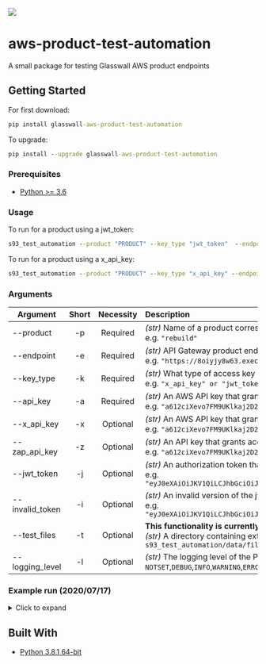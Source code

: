 ![](https://github.com/filetrust/aws-product-test-automation/workflows/Upload%20Python%20Package/badge.svg)

# aws-product-test-automation
A small package for testing Glasswall AWS product endpoints

## Getting Started

For first download:

```cmd
pip install glasswall-aws-product-test-automation
```

To upgrade:

```cmd
pip install --upgrade glasswall-aws-product-test-automation
```

### Prerequisites

* [Python >= 3.6](https://www.python.org/downloads/)

### Usage

To run for a product using a jwt_token:

```cmd
s93_test_automation --product "PRODUCT" --key_type "jwt_token"  --endpoint "ENDPOINT" --api_key "API_KEY" --jwt_token "JWT_TOKEN" --invalid_token "INVALID_TOKEN"
```

To run for a product using a x_api_key:

```cmd
s93_test_automation --product "PRODUCT" --key_type "x_api_key" --endpoint "ENDPOINT" --api_key "API_KEY" --x_api_key "X_API_KEY"
```

### Arguments

| Argument         | Short | Necessity | Description |
| ---------------- | :---: | :-------: | :- |
| --product        | -p    | Required  | *(str)* Name of a product corresponding to a directory in [s93_test_automation/integration_tests](https://github.com/filetrust/aws-product-test-automation/tree/master/s93_test_automation/integration_tests).<br>e.g. `"rebuild"` |
| --endpoint       | -e    | Required  | *(str)* API Gateway product endpoint url.<br> e.g. `"https://8oiyjy8w63.execute-api.us-west-2.amazonaws.com/Prod/api/Rebuild"` |
| --key_type       | -k    | Required  | *(str)* What type of access key is being used.<br>e.g. `"x_api_key" or "jwt_token"` |
| --api_key        | -a    | Required  | *(str)* An AWS API key that grants access to the presigned url generator.<br>e.g. `"a612ciXevo7FM9UKlkaj2D27s6u7Nieb6K2z9929d"` |
| --x_api_key      | -x    | Optional  | *(str)* An AWS API key that grants access to the endpoint specified as well as other Glasswall product endpoints.<br>e.g. `"a612ciXevo7FM9UKlkaj2D27s6u7Nieb6K2z9929d"` |
| --zap_api_key    | -z    | Optional  | *(str)* An API key that grants access to the zap endpoint.<br>e.g. `"a612ciXevo7FM9UKlkaj2D27s6u7Nieb6K2z9929d"` |
| --jwt_token      | -j    | Optional  | *(str)* An authorization token that grants access to the endpoint specified.<br>e.g. `"eyJ0eXAiOiJKV1QiLCJhbGciOiJIUzI1NiJ9.eyJpc3MiOiJPbmxpbmUgSldUIEJ1aWxkZXIiLCJpYXQiOjE1OTUwMDE3MDIsImV4cCI6..."` |
| --invalid_token  | -i    | Optional  | *(str)* An invalid version of the jwt_token that will not grant access to the endpoint specified .<br>e.g. `"eyJ0eXAiOiJKV1QiLCJhbGciOiJIUzI1NiJ9.eyJpc3MiOiJPbmxpbmUgSldUIEJ1aWxkZXIiLCJpYXQiOjE1OTUwMDE3MDIsImV4cCI6..."` |
| --test_files     | -t    | Optional  | **This functionality is currently disabled.**<br>*(str)* A directory containing external files to perform basic status code tests on. Defaults to `s93_test_automation/data/files/external`  |
| --logging_level  | -l    | Optional  | *(str)* The logging level of the Python logging module. Defaults to `INFO`. Valid values are: `NOTSET`,`DEBUG`,`INFO`,`WARNING`,`ERROR`,`CRITICAL` |

### Example run (2020/07/17)

<details>
<summary>Click to expand</summary>

```cmd
s93_test_automation --product "rebuild" --key_type "x_api_key" --endpoint "***" --api_key "***" --x_api_key "***"
INFO:glasswall:Setting up Test_rebuild_base64
test_post___bmp_32kb___returns_status_code_200_protected_file (test_rebuild_xapi_base64.Test_rebuild_base64)
1Test_File submit using base64 code & less than 6mb with valid x-api key is successful ... ok
test_post___bmp_32kb_invalid_api_key___returns_status_code_403 (test_rebuild_xapi_base64.Test_rebuild_base64)
3-Test_File submit using base64 code & less than 6mb with invalid x-api key is unsuccessful ... ok
test_post___bmp_over_6mb___returns_status_code_413 (test_rebuild_xapi_base64.Test_rebuild_base64)
2-Test_Accurate error returned for a over 6mb file submit using base64 code with valid x-api key ... skipped '6 - 10mb edge case, results in status_code 500'
test_post___doc_embedded_images_12kb_content_management_policy_allow___returns_status_code_200_identical_file (test_rebuild_xapi_base64.Test_rebuild_base64)
4-Test_The default cmp policy is applied to submitted file using base64 code ... ok
test_post___doc_embedded_images_12kb_content_management_policy_disallow___returns_status_code_200_disallowed_json (test_rebuild_xapi_base64.Test_rebuild_base64)
4-Test_The default cmp policy is applied to submitted file using base64 code ... ok
test_post___doc_embedded_images_12kb_content_management_policy_sanitise___returns_status_code_200_sanitised_file (test_rebuild_xapi_base64.Test_rebuild_base64)
4-Test_The default cmp policy is applied to submitted file using base64 code ... ok
test_post___external_files___returns_200_ok_for_all_files (test_rebuild_xapi_base64.Test_rebuild_base64) ... skipped ''
test_post___jpeg_corrupt_10kb___returns_status_code_422 (test_rebuild_xapi_base64.Test_rebuild_base64)
12-Test_upload of files with issues and or malware using base64 code with valid x-api key ... ok
test_post___txt_1kb___returns_status_code_422 (test_rebuild_xapi_base64.Test_rebuild_base64)
10-Test_unsupported file upload using base64 code & less than 6mb with valid x-api key is unsuccessful ... ok
test_post___xls_malware_macro_48kb___returns_status_code_200_sanitised_file (test_rebuild_xapi_base64.Test_rebuild_base64)
12-Test_upload of files with issues and or malware using base64 code with valid x-api key ... ok
INFO:glasswall:Setting up Test_rebuild_file
test_post___bmp_32kb___returns_status_code_200_protected_file (test_rebuild_xapi_file.Test_rebuild_file)
1Test_File submit using file endpoint & less than 6mb with valid x-api key is successful ... ok
test_post___bmp_32kb_invalid_x_api_key___returns_status_code_403 (test_rebuild_xapi_file.Test_rebuild_file)
3-Test_File submit using file endpoint & less than 6mb with invalid x-api key is unsuccessful ... ok
test_post___bmp_over_6mb___returns_status_code_413 (test_rebuild_xapi_file.Test_rebuild_file)
2-Test_Accurate error returned for a over 6mb file submit using file endpoint with valid x-api key ... skipped '6 - 10mb edge case, results in status_code 500'
test_post___doc_embedded_images_12kb_content_management_policy_allow___returns_status_code_200_identical_file (test_rebuild_xapi_file.Test_rebuild_file)
4-Test_The default cmp policy is applied to submitted file using file endpoint ... ok
test_post___doc_embedded_images_12kb_content_management_policy_disallow___returns_status_code_200_disallowed_json (test_rebuild_xapi_file.Test_rebuild_file)
4-Test_The default cmp policy is applied to submitted file using file endpoint ... ok
test_post___doc_embedded_images_12kb_content_management_policy_sanitise___returns_status_code_200_sanitised_file (test_rebuild_xapi_file.Test_rebuild_file)
4-Test_The default cmp policy is applied to submitted file using file endpoint ... ok
test_post___external_files___returns_200_ok_for_all_files (test_rebuild_xapi_file.Test_rebuild_file) ... skipped ''
test_post___jpeg_corrupt_10kb___returns_status_code_422 (test_rebuild_xapi_file.Test_rebuild_file)
12-Test_upload of files with issues and or malware using file endpoint with valid x-api key ... ok
test_post___txt_1kb___returns_status_code_422 (test_rebuild_xapi_file.Test_rebuild_file)
10-Test_unsupported file upload using file endpoint & less than 6mb with valid x-api key is unsuccessful ... ok
test_post___xls_malware_macro_48kb___returns_status_code_200_sanitised_file (test_rebuild_xapi_file.Test_rebuild_file)
12-Test_upload of files with issues and or malware using file endpoint with valid x-api key ... ok
INFO:glasswall:Setting up Test_rebuild_url
INFO:glasswall:Generating presigned urls...
INFO:glasswall:File uploaded to: customer-uploaded-files/b1d9261c-06c1-41e1-9290-8111decd60a2/17-07-2020 05:04:46/bmp_32kb.bmp
INFO:glasswall:File uploaded to: customer-uploaded-files/6fc09b7a-c613-48c3-b8c7-8658da349c5a/17-07-2020 05:04:49/bmp_5.93mb.bmp
INFO:glasswall:File uploaded to: customer-uploaded-files/8834a213-54a8-45db-87bc-0b62b9d10c03/17-07-2020 05:04:50/bmp_6.12mb.bmp
INFO:glasswall:File uploaded to: customer-uploaded-files/b70670c1-1481-48b3-900e-6b6d4d267817/17-07-2020 05:04:51/txt_1kb.txt
INFO:glasswall:File uploaded to: customer-uploaded-files/7e6d42e1-379f-4b75-94af-ad3744418eb7/17-07-2020 05:04:51/doc_embedded_images_12kb.docx
INFO:glasswall:File uploaded to: customer-uploaded-files/07c1dd4b-f7df-4bcf-adae-57ea18b01cb5/17-07-2020 05:04:51/CalcTest.xls
test_post___bmp_32kb___returns_status_code_200_protected_file (test_rebuild_xapi_url.Test_rebuild_url)
5-Test_File submit using pre-signed url with valid x-api key is successful ... ok
test_post___bmp_32kb_invalid_api_key___returns_status_code_403 (test_rebuild_xapi_url.Test_rebuild_url)
6b-Test_File submit using pre-signed url with invalid x-api key is unsuccessful ... ok
test_post___bmp_32kb_no_api_key___returns_status_code_403 (test_rebuild_xapi_url.Test_rebuild_url)
6a-Test_File submit using pre-signed url with no x-api key is unsuccessful ... ok
test_post___doc_embedded_images_12kb_content_management_policy_allow___returns_status_code_200_identical_file (test_rebuild_xapi_url.Test_rebuild_url)
7a-Test_The default cmp policy is applied to submitted file using pre-signed url ... ok
test_post___doc_embedded_images_12kb_content_management_policy_disallow___returns_status_code_200_disallowed_json (test_rebuild_xapi_url.Test_rebuild_url)
7c-Test_The default cmp policy is applied to submitted file using pre-signed url ... ok
test_post___doc_embedded_images_12kb_content_management_policy_sanitise___returns_status_code_200_sanitised_file (test_rebuild_xapi_url.Test_rebuild_url)
7b-Test_The default cmp policy is applied to submitted file using pre-signed url ... ok
test_post___jpeg_corrupt_10kb___returns_status_code_422 (test_rebuild_xapi_url.Test_rebuild_url)
11b-Test_upload of files with issues and or malware using presigned with valid x-api key ... skipped 'waiting for update to the presigned url lambda to allow files with no extension'
test_post___txt_1kb___returns_status_code_422 (test_rebuild_xapi_url.Test_rebuild_url)
9-Test_unsupported file upload using pre-signed url with valid x-api key is unsuccessful ... ok
test_post___xls_malware_macro_48kb___returns_status_code_200_sanitised_file (test_rebuild_xapi_url.Test_rebuild_url)
11a-Test_upload of files with issues and or malware using presigned with valid x-api key ... ok

----------------------------------------------------------------------
Ran 29 tests in 11.399s

OK (skipped=5)



s93_test_automation --product "rebuild" --key_type "jwt_token" --endpoint "***" --api_key "***" --jwt_token "***" --invalid_token "***"
INFO:glasswall:Setting up Test_rebuild_base64
test_post___bmp_32kb___returns_status_code_200_protected_file (test_rebuild_jwt_base64.Test_rebuild_base64)
1Test_File submit using base64 code & less than 6mb with valid jwt token is successful ... ok
test_post___bmp_32kb_invalid_token___returns_status_code_403 (test_rebuild_jwt_base64.Test_rebuild_base64)
3-Test_File submit using base64 code & less than 6mb with invalid jwt token is unsuccessful ... ok
test_post___bmp_over_6mb___returns_status_code_413 (test_rebuild_jwt_base64.Test_rebuild_base64)
2-Test_Accurate error returned for a over 6mb file submit using base64 code with valid jwt token ... skipped '6 - 10mb edge case, results in status_code 500'
test_post___doc_embedded_images_12kb_content_management_policy_allow___returns_status_code_200_identical_file (test_rebuild_jwt_base64.Test_rebuild_base64)
4-Test_The default cmp policy is applied to submitted file using base64 code ... ok
test_post___doc_embedded_images_12kb_content_management_policy_disallow___returns_status_code_200_disallowed_json (test_rebuild_jwt_base64.Test_rebuild_base64)
4-Test_The default cmp policy is applied to submitted file using base64 code ... ok
test_post___doc_embedded_images_12kb_content_management_policy_sanitise___returns_status_code_200_sanitised_file (test_rebuild_jwt_base64.Test_rebuild_base64)
4-Test_The default cmp policy is applied to submitted file using base64 code ... ok
test_post___external_files___returns_200_ok_for_all_files (test_rebuild_jwt_base64.Test_rebuild_base64) ... skipped ''
test_post___jpeg_corrupt_10kb___returns_status_code_422 (test_rebuild_jwt_base64.Test_rebuild_base64)
12-Test_upload of files with issues and or malware using base64 code with valid jwt token ... ok
test_post___txt_1kb___returns_status_code_422 (test_rebuild_jwt_base64.Test_rebuild_base64)
10-Test_unsupported file upload using base64 code & less than 6mb with valid jwt token is unsuccessful ... ok
test_post___xls_malware_macro_48kb___returns_status_code_200_sanitised_file (test_rebuild_jwt_base64.Test_rebuild_base64)
12-Test_upload of files with issues and or malware using base64 code with valid jwt token ... ok
INFO:glasswall:Setting up Test_rebuild_file
test_post___bmp_32kb___returns_status_code_200_protected_file (test_rebuild_jwt_file.Test_rebuild_file)
1Test_File submit using file endpoint & less than 6mb with valid jwt token is successful ... ok
test_post___bmp_32kb_invalid_token___returns_status_code_403 (test_rebuild_jwt_file.Test_rebuild_file)
3-Test_File submit using file endpoint & less than 6mb with invalid token is unsuccessful ... ok
test_post___bmp_over_6mb___returns_status_code_413 (test_rebuild_jwt_file.Test_rebuild_file)
2-Test_Accurate error returned for a over 6mb file submit using file endpoint with valid jwt token ... skipped '6 - 10mb edge case, results in status_code 500'
test_post___doc_embedded_images_12kb_content_management_policy_allow___returns_status_code_200_identical_file (test_rebuild_jwt_file.Test_rebuild_file)
4-Test_The default cmp policy is applied to submitted file using file endpoint ... ok
test_post___doc_embedded_images_12kb_content_management_policy_disallow___returns_status_code_200_disallowed_json (test_rebuild_jwt_file.Test_rebuild_file)
4-Test_The default cmp policy is applied to submitted file using file endpoint ... ok
test_post___doc_embedded_images_12kb_content_management_policy_sanitise___returns_status_code_200_sanitised_file (test_rebuild_jwt_file.Test_rebuild_file)
4-Test_The default cmp policy is applied to submitted file using file endpoint ... ok
test_post___external_files___returns_200_ok_for_all_files (test_rebuild_jwt_file.Test_rebuild_file) ... skipped ''
test_post___jpeg_corrupt_10kb___returns_status_code_422 (test_rebuild_jwt_file.Test_rebuild_file)
12-Test_upload of files with issues and or malware using file endpoint with valid jwt token ... ok
test_post___txt_1kb___returns_status_code_422 (test_rebuild_jwt_file.Test_rebuild_file)
10-Test_unsupported file upload using file endpoint & less than 6mb with valid jwt token is unsuccessful ... ok
test_post___xls_malware_macro_48kb___returns_status_code_200_sanitised_file (test_rebuild_jwt_file.Test_rebuild_file)
12-Test_upload of files with issues and or malware using file endpoint with valid jwt token ... ok
INFO:glasswall:Setting up Test_rebuild_url
INFO:glasswall:Generating presigned urls...
INFO:glasswall:File uploaded to: customer-uploaded-files/ef394621-5904-45ff-b20a-c8f531fd6711/17-07-2020 05:07:14/bmp_32kb.bmp
INFO:glasswall:File uploaded to: customer-uploaded-files/2bddfa9f-fbeb-4f2e-bb77-1fa38cc18947/17-07-2020 05:07:14/bmp_5.93mb.bmp
INFO:glasswall:File uploaded to: customer-uploaded-files/9bc2bc11-b09c-4cd0-aed3-149350f0858a/17-07-2020 05:07:16/bmp_6.12mb.bmp
INFO:glasswall:File uploaded to: customer-uploaded-files/5da1f694-a6d3-4499-961c-29ab0e35b177/17-07-2020 05:07:17/txt_1kb.txt
INFO:glasswall:File uploaded to: customer-uploaded-files/1c94b1bb-bb49-4fdf-b79c-efbbfbc0a4e0/17-07-2020 05:07:17/doc_embedded_images_12kb.docx
INFO:glasswall:File uploaded to: customer-uploaded-files/73c69a0c-057d-41a5-ad9b-078fc65d1426/17-07-2020 05:07:17/CalcTest.xls
test_post___bmp_32kb___returns_status_code_200_protected_file (test_rebuild_jwt_url.Test_rebuild_url)
5-Test_File submit using pre-signed url with valid jwt token is successful ... ok
test_post___bmp_32kb_invalid_token___returns_status_code_403 (test_rebuild_jwt_url.Test_rebuild_url)
6b-Test_File submit using pre-signed url with invalid token is unsuccessful ... ok
test_post___bmp_32kb_no_jwt_token___returns_status_code_403 (test_rebuild_jwt_url.Test_rebuild_url)
6a-Test_File submit using pre-signed url with no jwt token is unsuccessful ... ok
test_post___doc_embedded_images_12kb_content_management_policy_allow___returns_status_code_200_identical_file (test_rebuild_jwt_url.Test_rebuild_url)
7a-Test_The default cmp policy is applied to submitted file using pre-signed url ... ok
test_post___doc_embedded_images_12kb_content_management_policy_disallow___returns_status_code_200_disallowed_json (test_rebuild_jwt_url.Test_rebuild_url)
7c-Test_The default cmp policy is applied to submitted file using pre-signed url ... ok
test_post___doc_embedded_images_12kb_content_management_policy_sanitise___returns_status_code_200_sanitised_file (test_rebuild_jwt_url.Test_rebuild_url)
7b-Test_The default cmp policy is applied to submitted file using pre-signed url ... ok
test_post___jpeg_corrupt_10kb___returns_status_code_422 (test_rebuild_jwt_url.Test_rebuild_url)
11b-Test_upload of files with issues and or malware using presigned with valid jwt token ... skipped 'waiting for update to the presigned url lambda to allow files with no extension'
test_post___txt_1kb___returns_status_code_422 (test_rebuild_jwt_url.Test_rebuild_url)
9-Test_unsupported file upload using pre-signed url with valid jwt token is unsuccessful ... ok
test_post___xls_malware_macro_48kb___returns_status_code_200_sanitised_file (test_rebuild_jwt_url.Test_rebuild_url)
11a-Test_upload of files with issues and or malware using presigned with valid jwt token ... ok

----------------------------------------------------------------------
Ran 29 tests in 12.822s

OK (skipped=5)
```
</details>

## Built With

* [Python 3.8.1 64-bit](https://www.python.org/downloads/release/python-381/)
